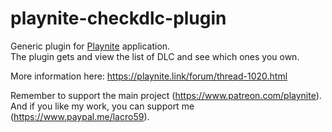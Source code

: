# playnite-checkdlc-plugin
Generic plugin for [Playnite](https://playnite.link/) application.  
The plugin gets and view the list of DLC and see which ones you own.  

More information here: https://playnite.link/forum/thread-1020.html

Remember to support the main project (https://www.patreon.com/playnite). 
And if you like my work, you can support me (https://www.paypal.me/lacro59).
